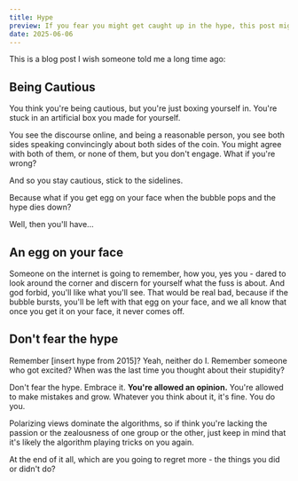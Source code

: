 ```yaml
---
title: Hype
preview: If you fear you might get caught up in the hype, this post might be for you.
date: 2025-06-06
---
```


This is a blog post I wish someone told me a long time ago:

## Being Cautious

You think you're being cautious, but you're just boxing yourself in. You're stuck in an artificial box you made for yourself.

You see the discourse online, and being a reasonable person, you see both sides speaking convincingly about both sides of the coin. You might agree with both of them, or none of them, but you don't engage. What if you're wrong?

And so you stay cautious, stick to the sidelines.

Because what if you get egg on your face when the bubble pops and the hype dies down?

Well, then you'll have...

## An egg on your face

Someone on the internet is going to remember, how you, yes you - dared to look around the corner and discern for yourself what the fuss is about. And god forbid, you'll like what you'll see. That would be real bad, because if the bubble bursts, you'll be left with that egg on your face, and we all know that once you get it on your face, it never comes off.

## Don't fear the hype

Remember [insert hype from 2015]? Yeah, neither do I. Remember someone who got excited? When was the last time you thought about their stupidity? 

Don't fear the hype. Embrace it. **You're allowed an opinion.** You're allowed to make mistakes and grow. Whatever you think about it, it's fine. You do you.

Polarizing views dominate the algorithms, so if think you're lacking the passion or the zealousness of one group or the other, just keep in mind that it's likely the algorithm playing tricks on you again.

At the end of it all, which are you going to regret more - the things you did or didn't do?

